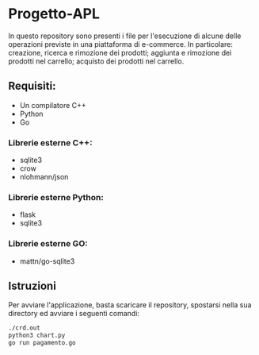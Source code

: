 # Progetto-APL

In questo repository sono presenti i file per l'esecuzione di alcune delle operazioni previste in una piattaforma di e-commerce. In particolare: creazione, ricerca e rimozione dei prodotti; aggiunta e rimozione dei prodotti nel carrello; acquisto dei prodotti nel carrello.

## Requisiti:

- Un compilatore C++
- Python
- Go

### Librerie esterne C++:

- sqlite3
- crow
- nlohmann/json

### Librerie esterne Python:

- flask
- sqlite3

### Librerie esterne GO:

- mattn/go-sqlite3

## Istruzioni

Per avviare l'applicazione, basta scaricare il repository, spostarsi nella sua directory ed avviare i seguenti comandi:

```bash
./crd.out
python3 chart.py
go run pagamento.go
```


